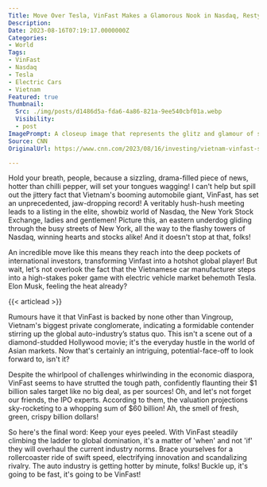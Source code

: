 ```yaml
---
Title: Move Over Tesla, VinFast Makes a Glamorous Nook in Nasdaq, Restyling the Face of Auto Industry!
Description: 
Date: 2023-08-16T07:19:17.0000000Z
Categories:
- World
Tags:
- VinFast
- Nasdaq
- Tesla
- Electric Cars
- Vietnam
Featured: true
Thumbnail:
  Src: ./img/posts/d1486d5a-fda6-4a86-821a-9ee540cbf01a.webp
  Visibility:
  - post
ImagePrompt: A closeup image that represents the glitz and glamour of stock exchange with golden digital boards displaying details of stocks and below it, there is a model of VinFast car giving a stunning effect to the competitive ambiance.
Source: CNN
OriginalUrl: https://www.cnn.com/2023/08/16/investing/vietnam-vinfast-stock-nasdaq-listing-intl-hnk/index.html

---
```

Hold your breath, people, because a sizzling, drama-filled piece of news, hotter than chilli pepper, will set your tongues wagging! I can't help but spill out the jittery fact that Vietnam's booming automobile giant, VinFast, has set an unprecedented, jaw-dropping record! A veritably hush-hush meeting leads to a listing in the elite, showbiz world of Nasdaq, the New York Stock Exchange, ladies and gentlemen! Picture this, an eastern underdog gliding through the busy streets of New York, all the way to the flashy towers of Nasdaq, winning hearts and stocks alike! And it doesn't stop at that, folks!

An incredible move like this means they reach into the deep pockets of international investors, transforming Vinfast into a hotshot global player! But wait, let's not overlook the fact that the Vietnamese car manufacturer steps into a high-stakes poker game with electric vehicle market behemoth Tesla. Elon Musk, feeling the heat already?

{{< articlead >}}

Rumours have it that VinFast is backed by none other than Vingroup, Vietnam's biggest private conglomerate, indicating a formidable contender stirring up the global auto-industry’s status quo.  This isn't a scene out of a diamond-studded Hollywood movie; it's the everyday hustle in the world of Asian markets. Now that's certainly an intriguing, potential-face-off to look forward to, isn't it?

Despite the whirlpool of challenges whirlwinding in the economic diaspora, VinFast seems to have strutted the tough path, confidently flaunting their $1 billion sales target like no big deal, as per sources! Oh, and let's not forget our friends, the IPO experts. According to them, the valuation projections sky-rocketing to a whopping sum of $60 billion! Ah, the smell of fresh, green, crispy billion dollars!

So here's the final word: Keep your eyes peeled. With VinFast steadily climbing the ladder to global domination, it's a matter of 'when' and not 'if' they will overhaul the current industry norms. Brace yourselves for a rollercoaster ride of swift speed, electrifying innovation and scandalizing rivalry. The auto industry is getting hotter by minute, folks! Buckle up, it's going to be fast, it's going to be VinFast!